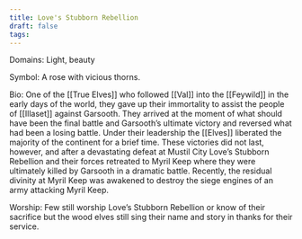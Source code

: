 ```yaml
---
title: Love's Stubborn Rebellion
draft: false
tags:
---
```

Domains: Light, beauty

Symbol: A rose with vicious thorns. 

Bio: One of the [[True Elves]] who followed [[Val]] into the [[Feywild]] in the early days of the world, they gave up their immortality to assist the people of [[Illaset]] against Garsooth. They arrived at the moment of what should have been the final battle and Garsooth’s ultimate victory and reversed what had been a losing battle. Under their leadership the [[Elves]] liberated the majority of the continent for a brief time. These victories did not last, however, and after a devastating defeat at Mustil City Love’s Stubborn Rebellion and their forces retreated to Myril Keep where they were ultimately killed by Garsooth in a dramatic battle. Recently, the residual divinity at Myril Keep was awakened to destroy the siege engines of an army attacking Myril Keep. 

Worship: Few still worship Love’s Stubborn Rebellion or know of their sacrifice but the wood elves still sing their name and story in thanks for their service.